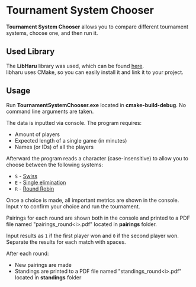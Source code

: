 # Tournament System Chooser

**Tournament System Chooser** allows you to compare different tournament systems, choose one, and then run it.

## Used Library

The **LibHaru** library was used, which can be found [here](https://github.com/libharu/libharu).  
libharu uses CMake, so you can easily install it and link it to your project.

## Usage

Run **TournamentSystemChooser.exe** located in **cmake-build-debug**. No command line arguments are taken.

The data is inputted via console. The program requires:

- Amount of players
- Expected length of a single game (in minutes)
- Names (or IDs) of all the players

Afterward the program reads a character (case-insensitive) to allow you to choose between the following systems:

- `S` - [Swiss](https://en.wikipedia.org/wiki/Swiss-system_tournament)
- `E` - [Single elimination](https://en.wikipedia.org/wiki/Single-elimination_tournament)
- `R` - [Round Robin](https://en.wikipedia.org/wiki/Round-robin_tournament)

Once a choice is made, all important metrics are shown in the console.  
Input `Y` to confirm your choice and run the tournament.

Pairings for each round are shown both in the console and printed to a PDF file named "pairings_round\<i>.pdf" located
in **pairings** folder.

Input results as `1` if the first player won and `0` if the second player won.  
Separate the results for each match with spaces.

After each round:

- New pairings are made
- Standings are printed to a PDF file named "standings_round\<i>.pdf" located in **standings** folder